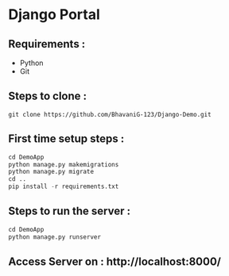 # Django Portal

## Requirements :
- Python
- Git

## Steps to clone :
```git
git clone https://github.com/BhavaniG-123/Django-Demo.git
```

## First time setup steps :
```python
cd DemoApp
python manage.py makemigrations
python manage.py migrate
cd ..
pip install -r requirements.txt
```

## Steps to run the server :
```python
cd DemoApp
python manage.py runserver
```

## Access Server on : http://localhost:8000/
